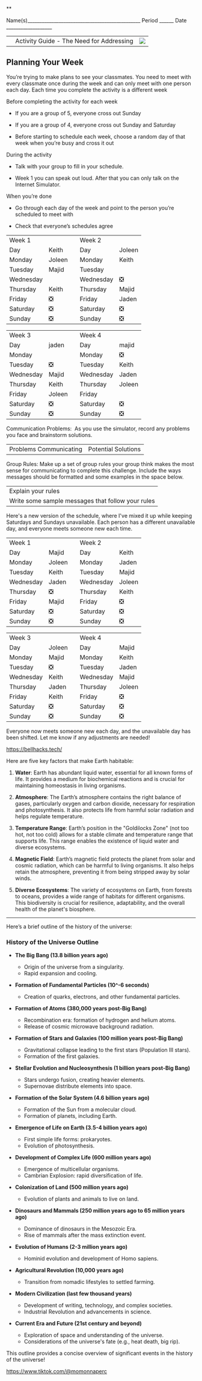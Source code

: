 **

Name(s)_______________________________________________ Period ______ Date ___________________

|   |   |   |
|---|---|---|
||Activity Guide - The Need for Addressing|![](https://lh7-rt.googleusercontent.com/docsz/AD_4nXcSYnKtWYnKVk5d25ewG0XuMGWILcdX8OtwHJQEnZ-J2xp73f9WYPWSH7juDrwFOxCyCnpDrYqDi7QdolMCloRMwJv4yyEu9Vljfe6QG2hqJZaPb-7W-6mZ1Uxg2ea5M0IwAF8KY16WUGELtwidzLJk3zyl?key=RyU1z2fhM6yceYZsCpOf3g)|

## Planning Your Week

You’re trying to make plans to see your classmates. You need to meet with every classmate once during the week and can only meet with one person each day. Each time you complete the activity is a different week

  

Before completing the activity for each week

- If you are a group of 5, everyone cross out Sunday
    
- If you are a group of 4, everyone cross out Sunday and Saturday
    
- Before starting to schedule each week, choose a random day of that week when you’re busy and cross it out
    

  

During the activity

- Talk with your group to fill in your schedule. 
    
- Week 1 you can speak out loud. After that you can only talk on the Internet Simulator.
    

  

When you’re done

- Go through each day of the week and point to the person you’re scheduled to meet with
    
- Check that everyone’s schedules agree
    

  

|           |        |     |           |        |
| --------- | ------ | --- | --------- | ------ |
| Week 1    |        |     | Week 2    |        |
| Day       | Keith  |     | Day       | Joleen |
| Monday    | Joleen |     | Monday    | Keith  |
| Tuesday   | Majid  |     | Tuesday   |        |
| Wednesday |        |     | Wednesday | ❎      |
| Thursday  | Keith  |     | Thursday  | Majid  |
| Friday    | ❎      |     | Friday    | Jaden  |
| Saturday  | ❎      |     | Saturday  | ❎      |
| Sunday    | ❎      |     | Sunday    | ❎      |

  

|           |        |     |           |        |
| --------- | ------ | --- | --------- | ------ |
| Week 3    |        |     | Week 4    |        |
| Day       | jaden  |     | Day       | majid  |
| Monday    |        |     | Monday    | ❎      |
| Tuesday   | ❎      |     | Tuesday   | Keith  |
| Wednesday | Majid  |     | Wednesday | Jaden  |
| Thursday  | Keith  |     | Thursday  | Joleen |
| Friday    | Joleen |     | Friday    |        |
| Saturday  | ❎      |     | Saturday  | ❎      |
| Sunday    | ❎      |     | Sunday    | ❎      |

Communication Problems:  As you use the simulator, record any problems you face and brainstorm solutions.

|   |   |
|---|---|
|Problems Communicating|Potential Solutions|

  

Group Rules: Make up a set of group rules your group think makes the most sense for communicating to complete this challenge. Include the ways messages should be formatted and some examples in the space below.

  

|   |
|---|
|Explain your rules|
|Write some sample messages that follow your rules|

  
Here's a new version of the schedule, where I've mixed it up while keeping Saturdays and Sundays unavailable. Each person has a different unavailable day, and everyone meets someone new each time.

|           |        |     |           |        |
| --------- | ------ | --- | --------- | ------ |
| Week 1    |        |     | Week 2    |        |
| Day       | Majid  |     | Day       | Keith  |
| Monday    | Joleen |     | Monday    | Jaden  |
| Tuesday   | Keith  |     | Tuesday   | Majid  |
| Wednesday | Jaden  |     | Wednesday | Joleen |
| Thursday  | ❎      |     | Thursday  | Keith  |
| Friday    | Majid  |     | Friday    | ❎      |
| Saturday  | ❎      |     | Saturday  | ❎      |
| Sunday    | ❎      |     | Sunday    | ❎      |

  

|           |        |     |           |        |
| --------- | ------ | --- | --------- | ------ |
| Week 3    |        |     | Week 4    |        |
| Day       | Joleen |     | Day       | Majid  |
| Monday    | Majid  |     | Monday    | Keith  |
| Tuesday   | ❎      |     | Tuesday   | Jaden  |
| Wednesday | Keith  |     | Wednesday | Majid  |
| Thursday  | Jaden  |     | Thursday  | Joleen |
| Friday    | Keith  |     | Friday    | ❎      |
| Saturday  | ❎      |     | Saturday  | ❎      |
| Sunday    | ❎      |     | Sunday    | ❎      |

Everyone now meets someone new each day, and the unavailable day has been shifted. Let me know if any adjustments are needed!



https://bellhacks.tech/


Here are five key factors that make Earth habitable:

1. **Water**: Earth has abundant liquid water, essential for all known forms of life. It provides a medium for biochemical reactions and is crucial for maintaining homeostasis in living organisms.

2. **Atmosphere**: The Earth’s atmosphere contains the right balance of gases, particularly oxygen and carbon dioxide, necessary for respiration and photosynthesis. It also protects life from harmful solar radiation and helps regulate temperature.

3. **Temperature Range**: Earth’s position in the "Goldilocks Zone" (not too hot, not too cold) allows for a stable climate and temperature range that supports life. This range enables the existence of liquid water and diverse ecosystems.

4. **Magnetic Field**: Earth’s magnetic field protects the planet from solar and cosmic radiation, which can be harmful to living organisms. It also helps retain the atmosphere, preventing it from being stripped away by solar winds.

5. **Diverse Ecosystems**: The variety of ecosystems on Earth, from forests to oceans, provides a wide range of habitats for different organisms. This biodiversity is crucial for resilience, adaptability, and the overall health of the planet's biosphere.

---


Here’s a brief outline of the history of the universe:

### History of the Universe Outline

- **The Big Bang (13.8 billion years ago)**
  - Origin of the universe from a singularity.
  - Rapid expansion and cooling.
  
- **Formation of Fundamental Particles (10^-6 seconds)**
  - Creation of quarks, electrons, and other fundamental particles.
  
- **Formation of Atoms (380,000 years post-Big Bang)**
  - Recombination era: formation of hydrogen and helium atoms.
  - Release of cosmic microwave background radiation.

- **Formation of Stars and Galaxies (100 million years post-Big Bang)**
  - Gravitational collapse leading to the first stars (Population III stars).
  - Formation of the first galaxies.

- **Stellar Evolution and Nucleosynthesis (1 billion years post-Big Bang)**
  - Stars undergo fusion, creating heavier elements.
  - Supernovae distribute elements into space.

- **Formation of the Solar System (4.6 billion years ago)**
  - Formation of the Sun from a molecular cloud.
  - Formation of planets, including Earth.

- **Emergence of Life on Earth (3.5-4 billion years ago)**
  - First simple life forms: prokaryotes.
  - Evolution of photosynthesis.

- **Development of Complex Life (600 million years ago)**
  - Emergence of multicellular organisms.
  - Cambrian Explosion: rapid diversification of life.

- **Colonization of Land (500 million years ago)**
  - Evolution of plants and animals to live on land.

- **Dinosaurs and Mammals (250 million years ago to 65 million years ago)**
  - Dominance of dinosaurs in the Mesozoic Era.
  - Rise of mammals after the mass extinction event.

- **Evolution of Humans (2-3 million years ago)**
  - Hominid evolution and development of Homo sapiens.
  
- **Agricultural Revolution (10,000 years ago)**
  - Transition from nomadic lifestyles to settled farming.

- **Modern Civilization (last few thousand years)**
  - Development of writing, technology, and complex societies.
  - Industrial Revolution and advancements in science.

- **Current Era and Future (21st century and beyond)**
  - Exploration of space and understanding of the universe.
  - Considerations of the universe's fate (e.g., heat death, big rip).

This outline provides a concise overview of significant events in the history of the universe!



https://www.tiktok.com/@momonnaperc